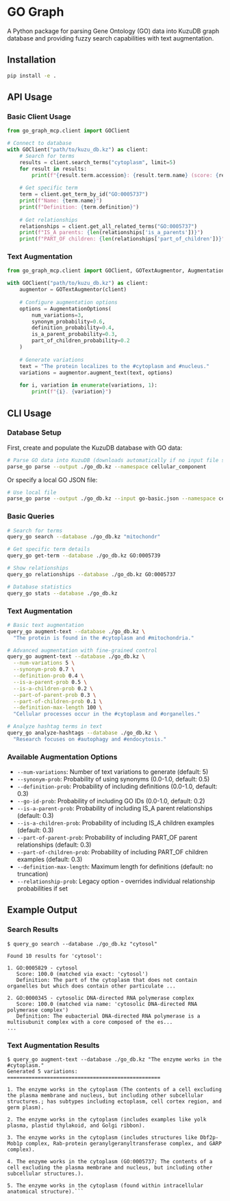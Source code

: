 # GO Graph

A Python package for parsing Gene Ontology (GO) data into KuzuDB graph database and providing fuzzy search capabilities with text augmentation.

## Installation

```bash
pip install -e .
```

## API Usage

### Basic Client Usage

```python
from go_graph_mcp.client import GOClient

# Connect to database
with GOClient("path/to/kuzu_db.kz") as client:
    # Search for terms
    results = client.search_terms("cytoplasm", limit=5)
    for result in results:
        print(f"{result.term.accession}: {result.term.name} (score: {result.score})")
    
    # Get specific term
    term = client.get_term_by_id("GO:0005737")
    print(f"Name: {term.name}")
    print(f"Definition: {term.definition}")
    
    # Get relationships
    relationships = client.get_all_related_terms("GO:0005737")
    print(f"IS_A parents: {len(relationships['is_a_parents'])}")
    print(f"PART_OF children: {len(relationships['part_of_children'])}")
```

### Text Augmentation

```python
from go_graph_mcp.client import GOClient, GOTextAugmentor, AugmentationOptions

with GOClient("path/to/kuzu_db.kz") as client:
    augmentor = GOTextAugmentor(client)
    
    # Configure augmentation options
    options = AugmentationOptions(
        num_variations=3,
        synonym_probability=0.6,
        definition_probability=0.4,
        is_a_parent_probability=0.3,
        part_of_children_probability=0.2
    )
    
    # Generate variations
    text = "The protein localizes to the #cytoplasm and #nucleus."
    variations = augmentor.augment_text(text, options)
    
    for i, variation in enumerate(variations, 1):
        print(f"{i}. {variation}")
```

## CLI Usage

### Database Setup

First, create and populate the KuzuDB database with GO data:

```bash
# Parse GO data into KuzuDB (downloads automatically if no input file specified)
parse_go parse --output ./go_db.kz --namespace cellular_component
```

Or specify a local GO JSON file:

```bash
# Use local file
parse_go parse --output ./go_db.kz --input go-basic.json --namespace cellular_component
```

### Basic Queries

```bash
# Search for terms
query_go search --database ./go_db.kz "mitochondr"

# Get specific term details  
query_go get-term --database ./go_db.kz GO:0005739

# Show relationships
query_go relationships --database ./go_db.kz GO:0005737

# Database statistics
query_go stats --database ./go_db.kz
```

### Text Augmentation

```bash
# Basic text augmentation
query_go augment-text --database ./go_db.kz \
  "The protein is found in the #cytoplasm and #mitochondria."

# Advanced augmentation with fine-grained control
query_go augment-text --database ./go_db.kz \
  --num-variations 5 \
  --synonym-prob 0.7 \
  --definition-prob 0.4 \
  --is-a-parent-prob 0.5 \
  --is-a-children-prob 0.2 \
  --part-of-parent-prob 0.3 \
  --part-of-children-prob 0.1 \
  --definition-max-length 100 \
  "Cellular processes occur in the #cytoplasm and #organelles."

# Analyze hashtag terms in text
query_go analyze-hashtags --database ./go_db.kz \
  "Research focuses on #autophagy and #endocytosis."
```

### Available Augmentation Options

- `--num-variations`: Number of text variations to generate (default: 5)
- `--synonym-prob`: Probability of using synonyms (0.0-1.0, default: 0.5)
- `--definition-prob`: Probability of including definitions (0.0-1.0, default: 0.3)  
- `--go-id-prob`: Probability of including GO IDs (0.0-1.0, default: 0.2)
- `--is-a-parent-prob`: Probability of including IS_A parent relationships (default: 0.3)
- `--is-a-children-prob`: Probability of including IS_A children examples (default: 0.3)
- `--part-of-parent-prob`: Probability of including PART_OF parent relationships (default: 0.3)
- `--part-of-children-prob`: Probability of including PART_OF children examples (default: 0.3)
- `--definition-max-length`: Maximum length for definitions (default: no truncation)
- `--relationship-prob`: Legacy option - overrides individual relationship probabilities if set

## Example Output

### Search Results
```
$ query_go search --database ./go_db.kz "cytosol"

Found 10 results for 'cytosol':

1. GO:0005829 - cytosol
   Score: 100.0 (matched via exact: 'cytosol')
   Definition: The part of the cytoplasm that does not contain organelles but which does contain other particulate ...

2. GO:0000345 - cytosolic DNA-directed RNA polymerase complex
   Score: 100.0 (matched via name: 'cytosolic DNA-directed RNA polymerase complex')
   Definition: The eubacterial DNA-directed RNA polymerase is a multisubunit complex with a core composed of the es...
...
```

### Text Augmentation Results
```
$ query_go augment-text --database ./go_db.kz "The enzyme works in the #cytoplasm."
Generated 5 variations:
==================================================

1. The enzyme works in the cytoplasm (The contents of a cell excluding the plasma membrane and nucleus, but including other subcellular structures.; has subtypes including ectoplasm, cell cortex region, and germ plasm).

2. The enzyme works in the cytoplasm (includes examples like yolk plasma, plastid thylakoid, and Golgi ribbon).

3. The enzyme works in the cytoplasm (includes structures like Dbf2p-Mob1p complex, Rab-protein geranylgeranyltransferase complex, and GARP complex).

4. The enzyme works in the cytoplasm (GO:0005737; The contents of a cell excluding the plasma membrane and nucleus, but including other subcellular structures.).

5. The enzyme works in the cytoplasm (found within intracellular anatomical structure).```